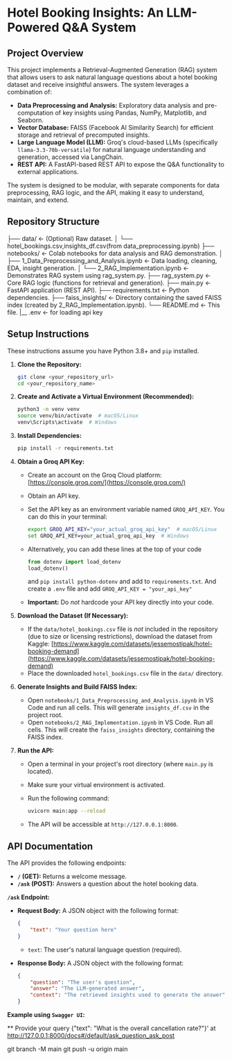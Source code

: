 # Hotel Booking Insights: An LLM-Powered Q&A System

## Project Overview

This project implements a Retrieval-Augmented Generation (RAG) system that allows users to ask natural language questions about a hotel booking dataset and receive insightful answers. The system leverages a combination of:

*   **Data Preprocessing and Analysis:**  Exploratory data analysis and pre-computation of key insights using Pandas, NumPy, Matplotlib, and Seaborn.
*   **Vector Database:**  FAISS (Facebook AI Similarity Search) for efficient storage and retrieval of precomputed insights.
*   **Large Language Model (LLM):** Groq's cloud-based LLMs (specifically `llama-3.3-70b-versatile`) for natural language understanding and generation, accessed via LangChain.
*   **REST API:**  A FastAPI-based REST API to expose the Q&A functionality to external applications.

The system is designed to be modular, with separate components for data preprocessing, RAG logic, and the API, making it easy to understand, maintain, and extend.

## Repository Structure

├── data/ <- (Optional) Raw dataset.
│ └── hotel_bookings.csv,insights_df.csv(from data_preprocessing.ipynb)
├── notebooks/ <- Colab notebooks for data analysis and RAG demonstration.
│ ├── 1_Data_Preprocessing_and_Analysis.ipynb <- Data loading, cleaning, EDA, insight generation.
│ └── 2_RAG_Implementation.ipynb <- Demonstrates RAG system using rag_system.py.
├── rag_system.py <- Core RAG logic (functions for retrieval and generation).
├── main.py <- FastAPI application (REST API).
├── requirements.txt <- Python dependencies.
├── faiss_insights/ <- Directory containing the saved FAISS index (created by 2_RAG_Implementation.ipynb).
└── README.md <- This file.
|__ .env <- for loading api key

## Setup Instructions

These instructions assume you have Python 3.8+ and `pip` installed.

1.  **Clone the Repository:**

    ```bash
    git clone <your_repository_url>
    cd <your_repository_name>
    ```

2.  **Create and Activate a Virtual Environment (Recommended):**

    ```bash
    python3 -m venv venv
    source venv/bin/activate  # macOS/Linux
    venv\Scripts\activate  # Windows
    ```

3.  **Install Dependencies:**

    ```bash
    pip install -r requirements.txt
    ```

4.  **Obtain a Groq API Key:**

    *   Create an account on the Groq Cloud platform: [https://console.groq.com/](https://console.groq.com/)
    *   Obtain an API key.
    *   Set the API key as an environment variable named `GROQ_API_KEY`.  You can do this in your terminal:

        ```bash
        export GROQ_API_KEY="your_actual_groq_api_key"  # macOS/Linux
        set GROQ_API_KEY=your_actual_groq_api_key  # Windows
        ```
    *   Alternatively, you can add these lines at the top of your code
        ```python
        from dotenv import load_dotenv
        load_dotenv()
        ```
        and `pip install python-dotenv` and add to `requirements.txt`. And create a `.env` file and add `GROQ_API_KEY = "your_api_key"`
    *   **Important:**  Do *not* hardcode your API key directly into your code.

5.  **Download the Dataset (If Necessary):**

    *   If the `data/hotel_bookings.csv` file is *not* included in the repository (due to size or licensing restrictions), download the dataset from Kaggle: [https://www.kaggle.com/datasets/jessemostipak/hotel-booking-demand](https://www.kaggle.com/datasets/jessemostipak/hotel-booking-demand)
    *   Place the downloaded `hotel_bookings.csv` file in the `data/` directory.

6. **Generate Insights and Build FAISS Index:**
   * Open `notebooks/1_Data_Preprocessing_and_Analysis.ipynb` in VS Code and run all cells. This will generate `insights_df.csv` in the project root.
   * Open `notebooks/2_RAG_Implementation.ipynb` in VS Code. Run all cells. This will create the `faiss_insights` directory, containing the FAISS index.

7.  **Run the API:**

    *   Open a terminal in your project's root directory (where `main.py` is located).
    *   Make sure your virtual environment is activated.
    *   Run the following command:

        ```bash
        uvicorn main:app --reload
        ```

    *   The API will be accessible at `http://127.0.0.1:8000`.

## API Documentation

The API provides the following endpoints:

*   **`/` (GET):**  Returns a welcome message.
*   **`/ask` (POST):**  Answers a question about the hotel booking data.

**`/ask` Endpoint:**

*   **Request Body:**  A JSON object with the following format:

    ```json
    {
        "text": "Your question here"
    }
    ```

    *   `text`:  The user's natural language question (required).

*   **Response Body:** A JSON object with the following format:

    ```json
    {
        "question": "The user's question",
        "answer": "The LLM-generated answer",
        "context": "The retrieved insights used to generate the answer"
    }
    ```

**Example using `Swagger UI`:**


** Provide your query
{"text": "What is the overall cancellation rate?"}' at http://127.0.0.1:8000/docs#/default/ask_question_ask_post


git branch -M main
git push -u origin main